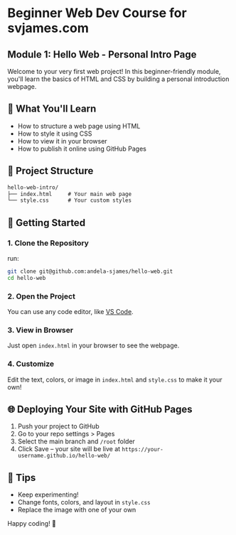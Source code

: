 # Beginner Web Dev Course for svjames.com


## Module 1: Hello Web - Personal Intro Page

Welcome to your very first web project! In this beginner-friendly module, you'll learn the basics of HTML and CSS by building a personal introduction webpage.

## 🌟 What You'll Learn
- How to structure a web page using HTML
- How to style it using CSS
- How to view it in your browser
- How to publish it online using GitHub Pages

## 📁 Project Structure

```markdown
hello-web-intro/
├── index.html     # Your main web page
└── style.css      # Your custom styles
```


## 🚀 Getting Started

### 1. Clone the Repository
run:
```bash
git clone git@github.com:andela-sjames/hello-web.git
cd hello-web
````

### 2. Open the Project

You can use any code editor, like [VS Code](https://code.visualstudio.com/).

### 3. View in Browser

Just open `index.html` in your browser to see the webpage.

### 4. Customize

Edit the text, colors, or image in `index.html` and `style.css` to make it your own!

## 🌐 Deploying Your Site with GitHub Pages

1. Push your project to GitHub
2. Go to your repo settings > Pages
3. Select the main branch and `/root` folder
4. Click Save – your site will be live at `https://your-username.github.io/hello-web/`

## 🧠 Tips

* Keep experimenting!
* Change fonts, colors, and layout in `style.css`
* Replace the image with one of your own


Happy coding! 🎉

